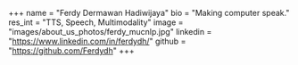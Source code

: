 +++ 
name = "Ferdy Dermawan Hadiwijaya"
bio = "Making computer speak."
res_int = "TTS, Speech, Multimodality"
image = "images/about_us_photos/ferdy_mucnlp.jpg"
linkedin = "https://www.linkedin.com/in/ferdydh/"
github = "https://github.com/Ferdydh"
+++